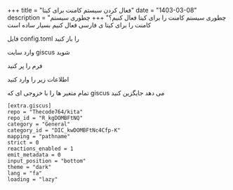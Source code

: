 +++
title = "فعال کردن سیستم کامنت برای کیتا"
date = "1403-03-08"
description = "چطوری سیستم کامنت را برای کیتا فعال کنیم؟"
+++
چطوری سیستم کامنت را برای کیتا ی فارسی فعال کنیم بسیار ساده است

فایل config.toml را باز کنید

وارد سایت giscus شوید

فرم را پر کنید

اطلاعات زیر را وارد کنید

تمام متغیر ها را با خروجی ای که giscus می دهد جایگزین کنید

```
[extra.giscus]
repo = "Thecode764/kita"
repo_id = "R_kgDOMBFtNQ"
category = "General"
category_id = "DIC_kwDOMBFtNc4Cfp-K"
mapping = "pathname"
strict = 0
reactions_enabled = 1
emit_metadata = 0
input_position = "bottom"
theme = "dark"
lang = "fa"
loading = "lazy"
```